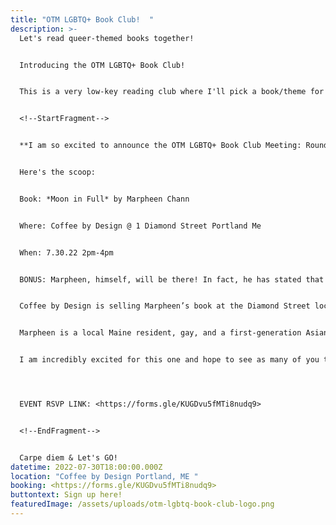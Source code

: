 ```yaml
---
title: "OTM LGBTQ+ Book Club!  "
description: >-
  Let's read queer-themed books together!


  Introducing the OTM LGBTQ+ Book Club! 


  This is a very low-key reading club where I'll pick a book/theme for the month and whoever wants to join in, please do so. Then, I'll set a date and time for us all to meet up at a local brewery or coffee shop and we'll all chat about the book and drink some tasty beverages. Sometimes, we'll even have fancier food! OOh! haha 


  <!--StartFragment-->


  **I am so excited to announce the OTM LGBTQ+ Book Club Meeting: Round 2!**  


  Here's the scoop:


  Book: *Moon in Full* by Marpheen Chann


  Where: Coffee by Design @ 1 Diamond Street Portland Me


  When: 7.30.22 2pm-4pm


  BONUS: Marpheen, himself, will be there! In fact, he has stated that he would love to answer any questions any of y'all may have after reading his book.  


  Coffee by Design is selling Marpheen’s book at the Diamond Street location but it is also available at all of our amazing local bookstores like Print, Sherman’s, and Longfellow Books!


  Marpheen is a local Maine resident, gay, and a first-generation Asian American born in California to a Cambodian refugee family and later adopted by an evangelical, white working-class family in Maine, Marpheen uses a mix of humor and storytelling to help people view topics such as racism, xenophobia, and homophobia through an intersectional lens.-taken directly from his website. You can read more about him on his website: here: <https://www.marpheenchann.com/>


  I am incredibly excited for this one and hope to see as many of you there as possible because this is not one you'll want to miss! Please RSVP by July 25th if at all possible.  




  EVENT RSVP LINK: <https://forms.gle/KUGDvu5fMTi8nudq9>


  <!--EndFragment-->


  Carpe diem & Let's GO!
datetime: 2022-07-30T18:00:00.000Z
location: "Coffee by Design Portland, ME "
booking: <https://forms.gle/KUGDvu5fMTi8nudq9>
buttontext: Sign up here!
featuredImage: /assets/uploads/otm-lgbtq-book-club-logo.png
---
```

